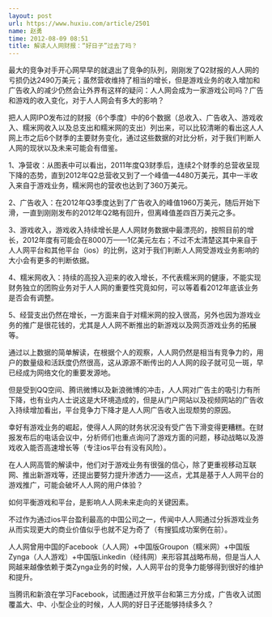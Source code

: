 ```yaml
---
layout: post
url: https://www.huxiu.com/article/2501
name: 赵勇
time: 2012-08-09 08:51
title: 解读人人网财报：“好日子”过去了吗？
---
```

最大的竞争对手开心网早早的就退出了竞争的队列，刚刚发了Q2财报的人人网的亏损仍达2490万美元；虽然营收维持了相当的增长，但是游戏业务的收入增加和广告收入的减少仍然会让外界有这样的疑问：人人网会成为一家游戏公司吗？广告和游戏的收入变化，对于人人网会有多大的影响？

把人人网IPO发布过的财报（6个季度）中的6个数据（总收入、广告收入、游戏收入、糯米网收入以及总支出和糯米网的支出）列出来，可以比较清晰的看出这人人网上市之后6个财季的主要财务变化，通过这些数据的对比分析，对于我们判断人人网的现状以及未来可能会有借鉴。

1、净营收：从图表中可以看出，2011年度Q3财季后，连续2个财季的总营收呈现下降的态势，直到2012年Q2总营收又到了一个峰值—4480万美元，其中一半收入来自于游戏业务，糯米网也的营收也达到了360万美元。

2、广告收入：在2012年Q3季度达到了广告收入的峰值1960万美元，随后开始下滑，一直到刚刚发布的2012年Q2略有回升，但离峰值差四百万美元之多。

3、游戏收入，游戏收入持续增长是人人网财务数据中最漂亮的，按照目前的增长，2012年度有可能会在8000万——1亿美元左右；不过不太清楚这其中来自于人人网平台和其他平台（ios）的比例，这对于我们判断人人网受游戏业务影响的大小会有更多的判断依据。

4、糯米网收入：持续的高投入迎来的收入增长，不代表糯米网的健康，不能实现财务独立的团购业务对于人人网的重要性究竟如何，可以等着看2012年底该业务是否会有调整。

5、经营支出仍然在增长，一方面来自于对糯米网的投入很高，另外也因为游戏业务的推广是很花钱的，尤其是人人网不断推出的新游戏以及网页游戏业务的拓展等。

通过以上数据的简单解读，在根据个人的观察，人人网仍然是相当有竞争力的，用户的数量级和活跃度仍然很高，这从源源不断传出的人人网的段子就可见一斑，早已经成为网络文化的重要发源地。

但是受到QQ空间、腾讯微博以及新浪微博的冲击，人人网对广告主的吸引力有所下降，也有业内人士说这是大环境造成的，但是从门户网站以及视频网站的广告收入持续增加看出，平台竞争力下降才是人人网广告收入出现颓势的原因。

幸好有游戏业务的崛起，使得人人网的财务状况没有受广告下滑变得更糟糕。在财报发布后的电话会议中，分析师们也重点询问了游戏方面的问题，移动战略以及游戏收入能否高速增长等（专注ios平台有没有风险）。

在人人网高管的解读中，他们对于游戏业务有很强的信心，除了更重视移动互联网、推出新游戏等，还提出要努力提升渗透力——这点，尤其是基于人人网平台的游戏推广，可能会破坏人人网的用户体验？

如何平衡游戏和平台，是影响人人网未来走向的关键因素。

不过作为通过ios平台盈利最高的中国公司之一，传闻中人人网通过分拆游戏业务从而实现更大的商业价值似乎也就不足为奇了（有搜狐成功案例在前）。

人人网曾用中国的Facebook（人人网）+中国版Groupon（糯米网）+中国版Zynga（人人游戏）+中国版Linkedin（经纬网）来形容其战略布局，但是当人人网越来越像依赖于类Zynga业务的时候，人人网平台的竞争力能够得到很好的维护和提升。

当腾讯和新浪在学习Facebook，试图通过开放平台和第三方分成，广告收入试图覆盖大、中、小型企业的时候，人人网的好日子还能够持续多久？

